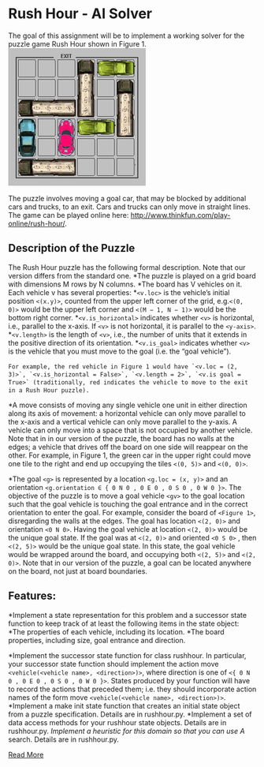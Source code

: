 # Rush Hour - AI Solver

The goal of this assignment will be to implement a working solver for the puzzle game Rush Hour shown in Figure 1.
![Figure 1](state.png)

The puzzle involves moving a goal car, that may be blocked by additional cars and trucks, to an exit. Cars and trucks can only move in straight lines. The game can be played online here: http://www.thinkfun.com/play-online/rush-hour/.


## Description of the Puzzle
The Rush Hour puzzle has the following formal description. Note that our version differs from the standard one.
*The puzzle is played on a grid board with dimensions M rows by N columns.
*The board has V vehicles on it. Each vehicle v has several properties:
	*`<v.loc>` is the vehicle’s initial position `<(x.y)>`, counted from the upper left corner of the grid, e.g.`<(0, 0)>` would be the upper left corner and `<(M − 1, N − 1)>` would be the bottom right corner.
	*`<v.is_horizontal>` indicates whether `<v>` is horizontal, i.e., parallel to the x-axis. If `<v>` is not horizontal, it is parallel to the `<y-axis>`.
	*`<v.length>` is the length of `<v>`, i.e., the number of units that it extends in the positive direction of its orientation.
	*`<v.is_goal>` indicates whether `<v>` is the vehicle that you must move to the goal (i.e. the “goal vehicle”).

	For example, the red vehicle in Figure 1 would have `<v.loc = (2, 3)>`, `<v.is_horizontal = False>`, `<v.length = 2>`, `<v.is goal = True>` (traditionally, red indicates the vehicle to move to the exit in a Rush Hour puzzle).

*A move consists of moving any single vehicle one unit in either direction along its axis of movement: a horizontal vehicle can only move parallel to the x-axis and a vertical vehicle can only move parallel to the y-axis. A vehicle can only move into a space that is not occupied by another vehicle. Note that in in our version of the puzzle, the board has no walls at the edges; a vehicle that drives off the board on one side will reappear on the other. For example, in Figure 1, the green car in the upper right could move one tile to the right and end up occupying the tiles `<(0, 5)>` and `<(0, 0)>`.

*The goal `<g>` is represented by a location `<g.loc = (x, y)>` and an orientation `<g.orientation ∈ { 0 N 0 , 0 E 0 , 0 S 0 , 0 W 0 }>`. The objective of the puzzle is to move a goal vehicle `<gv>` to the goal location such that the goal vehicle is touching the goal entrance and in the correct orientation to enter the goal. For example, consider the board of `<Figure 1>`, disregarding the walls at the edges. The goal has location `<(2, 0)>` and orientation `<0 N 0>`. Having the goal vehicle at location `<(2, 0)>` would be the unique goal state. If the goal was at `<(2, 0)>` and oriented `<0 S 0>` , then `<(2, 5)>` would be the unique goal state. In this state, the goal vehicle would be wrapped around the board, and occupying both `<(2, 5)>` and `<(2, 0)>`. Note that in our version of the puzzle, a goal can be located anywhere on the board, not just at board boundaries.</li>




## Features:
*Implement a state representation for this problem and a successor state function to keep track of at least the following items in the state object:
	*The properties of each vehicle, including its location.
	*The board properties, including size, goal entrance and direction.

*Implement the successor state function for class rushhour. In particular, your successor state function should implement the action move `<vehicle(<vehicle name>, <direction>)>`, where direction is one of `<{ 0 N 0 , 0 E 0 , 0 S 0 , 0 W 0 }>`. States produced by your function will have to record the actions that preceded them; i.e. they should incorporate action names of the form move `<vehicle(<vehicle name>, <direction>)>`.
*Implement a make init state function that creates an initial state object from a puzzle specification. Details are in rushhour.py.
*Implement a set of data access methods for your rushhour state objects. Details are in rushhour.py.
*Implement a heuristic for this domain so that you can use A* search. Details are in rushhour.py.


[Read More](csc384w16_a1.pdf)
